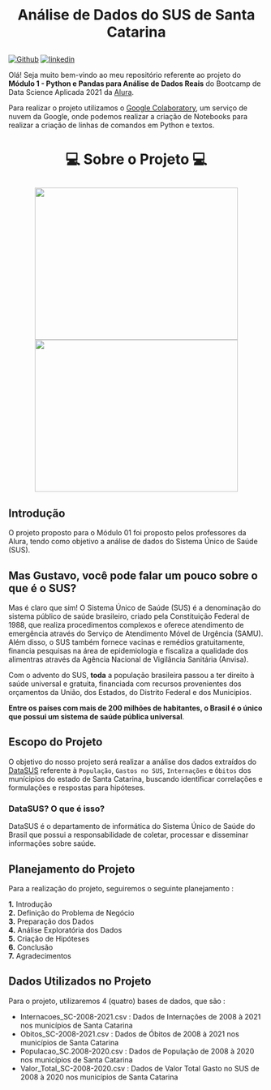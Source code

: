 # <p align = "center"> Análise de Dados do SUS de Santa Catarina
  
  [![Github](https://img.shields.io/badge/gustavolq-100000?style=plastic&logo=github&logoColor=white)](https://github.com/gustavolq)
  [![linkedin](https://img.shields.io/badge/gustavoquadra-0077B5??style=plastic&logo=linkedin&logoColor=white)](https://www.linkedin.com/in/gustavoquadra/)
  
  Olá! Seja muito bem-vindo ao meu repositório referente ao projeto do **Módulo 1 - Python e Pandas para Análise de Dados Reais** do Bootcamp de Data Science Aplicada 2021 da [Alura](https://www.alura.com.br/).
  
  Para realizar o projeto utilizamos o [Google Colaboratory](https://colab.research.google.com/notebooks/intro.ipynb), um serviço de nuvem da Google, onde podemos realizar a criação de Notebooks para realizar a criação de linhas de comandos em Python e textos.

 # <p align="center"> 💻 Sobre o Projeto 💻
 
<p align="center">
  <img src = "https://blog.jaleko.com.br/wp-content/uploads/2018/11/jaleko-sus-810x693.png" width="400" height="300">
  <img src = "https://upload.wikimedia.org/wikipedia/commons/1/10/Bandeira_de_Santa_Catarina.png" width="400" height="300">
</p>

## Introdução
O projeto proposto para o Módulo 01 foi proposto pelos professores da Alura, tendo como objetivo a análise de dados do Sistema Único de Saúde (SUS).

## Mas Gustavo, você pode falar um pouco sobre o que é o SUS?
Mas é claro que sim! O Sistema Único de Saúde (SUS) é a denominação do sistema público de saúde brasileiro, criado pela Constituição Federal de 1988, que realiza procedimentos complexos e oferece atendimento de emergência através do Serviço de Atendimento Móvel de Urgência (SAMU). Além disso, o SUS também fornece vacinas e remédios gratuitamente, financia pesquisas na área de epidemiologia e fiscaliza a qualidade dos alimentras através da Agência Nacional de Vigilância Sanitária (Anvisa).

Com o advento do SUS, **toda** a população brasileira passou a ter direito à saúde universal e gratuita, financiada com recursos provenientes dos orçamentos da União, dos Estados, do Distrito Federal e dos Municípios. 

**Entre os países com mais de 200 milhões de habitantes, o Brasil é o único que possui um sistema de saúde pública universal**.

## Escopo do Projeto

O objetivo do nosso projeto será realizar a análise dos dados extraídos do [DataSUS](http://www2.datasus.gov.br/) referente à ```População```, ```Gastos no SUS```, ```Internações``` e ```Óbitos``` dos munícipios do estado de Santa Catarina, buscando identificar correlações e formulações e respostas para hipóteses.

### DataSUS? O que é isso?

DataSUS é o departamento de informática do Sistema Único de Saúde do Brasil que possui a responsabilidade de coletar, processar e disseminar informações sobre saúde.

## Planejamento do Projeto

Para a realização do projeto, seguiremos o seguinte planejamento :

<b> 1.</b> Introdução </br>
<b> 2.</b> Definição do Problema de Negócio </br>
<b> 3.</b> Preparação dos Dados </br>
<b> 4.</b> Análise Exploratória dos Dados </br>
<b> 5.</b> Criação de Hipóteses </br>
<b> 6.</b> Conclusão </br>
<b> 7.</b> Agradecimentos </br>

## Dados Utilizados no Projeto

Para o projeto, utilizaremos 4 (quatro) bases de dados, que são : 
- Internacoes_SC-2008-2021.csv : Dados de Internações de 2008 à 2021 nos municípios de Santa Catarina
- Obitos_SC-2008-2021.csv : Dados de Óbitos de 2008 à 2021 nos municípios de Santa Catarina
- Populacao_SC.2008-2020.csv : Dados de População de 2008 à 2020 nos municípios de Santa Catarina
- Valor_Total_SC-2008-2020.csv : Dados de Valor Total Gasto no SUS de 2008 à 2020 nos municípios de Santa Catarina